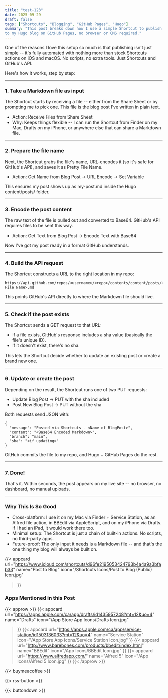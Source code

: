 ```yaml
---
title: "test-123"
date: 2025-09-29
draft: false
tags: ["Shortcuts", "Blogging", "GitHub Pages", "Hugo"]
summary: "This post breaks down how I use a simple Shortcut to publish Markdown files straight 
to my Hugo blog on GitHub Pages, no browser or CMS required."
---
```


One of the reasons I love this setup so much is that publishing isn't just simple -- it's 
fully automated with nothing more than stock Shortcuts actions on iOS and macOS. No scripts, 
no extra tools. Just Shortcuts and GitHub's API.

Here's how it works, step by step:

----

### 1. Take a Markdown file as input

The Shortcut starts by receiving a file -- either from the Share Sheet or by prompting me 
to pick one. This file is the blog post I've written in plain text.
- Action: Receive Files from Share Sheet
- Why: Keeps things flexible -- I can run the Shortcut from Finder on my Mac, Drafts on my 
iPhone, or anywhere else that can share a Markdown file.

----

### 2. Prepare the file name

Next, the Shortcut grabs the file's name, URL-encodes it (so it's safe for GitHub's API), 
and saves it as Pretty File Name.

- Action: Get Name from Blog Post → URL Encode → Set Variable

This ensures my post shows up as my-post.md inside the Hugo content/posts/ folder.

----

### 3. Encode the post content

The raw text of the file is pulled out and converted to Base64. GitHub's API requires files 
to be sent this way.

- Action: Get Text from Blog Post → Encode Text with Base64

Now I've got my post ready in a format GitHub understands.

----

### 4. Build the API request

The Shortcut constructs a URL to the right location in my repo:
    
    https://api.github.com/repos/<username>/<repo>/contents/content/posts/<Pretty File Name>.md

This points GitHub's API directly to where the Markdown file should live.

----

### 5. Check if the post exists

The Shortcut sends a GET request to that URL:

- If a file exists, GitHub's response includes a sha value (basically the file's unique ID).
- If it doesn't exist, there's no sha.

This lets the Shortcut decide whether to update an existing post or create a brand new one.

----

### 6. Update or create the post

Depending on the result, the Shortcut runs one of two PUT requests:

- Update Blog Post → PUT with the sha included
- Post New Blog Post → PUT without the sha

Both requests send JSON with:
    
    {
      "message": "Posted via Shortcuts - <Name of BlogPost>",
      "content": "<Base64 Encoded Markdown>",
      "branch": "main",
      "sha": "<if updating>"
    }

GitHub commits the file to my repo, and Hugo + GitHub Pages do the rest.

----

### 7. Done!

That's it. Within seconds, the post appears on my live site -- no browser, no dashboard, no 
manual uploads.

----

### Why This Is So Good

- Cross-platform: I use it on my Mac via Finder + Service Station, as an Alfred file action, 
in BBEdit via AppleScript, and on my iPhone via Drafts. If I had an iPad, it would work there too.
- Minimal setup: The Shortcut is just a chain of built-in actions. No scripts, no third-party 
apps.
- Future-proof: The only input it needs is a Markdown file -- and that's the one thing my 
blog will always be built on.

{{< appcard 
    url="https://www.icloud.com/shortcuts/d96fe2195053424793b4a4a9a3bfab33" 
    name="Post to Blog" 
    icon="/Shortcuts Icons/Post to Blog (Public) Icon.jpg" 
>}}

### Apps Mentioned in this Post

{{< approw >}}
{{< appcard 
    url="https://apps.apple.com/ca/app/drafts/id1435957248?mt=12&uo=4" 
    name="Drafts" 
    icon="/App Store App Icons/Drafts Icon.jpg" 
>}}
{{< appcard 
    url="https://apps.apple.com/ca/app/service-station/id1503136033?mt=12&uo=4" 
    name="Service Station" 
    icon="/App Store App Icons/Service Station Icon.jpg" 
>}}
{{< appcard 
    url="http://www.barebones.com/products/bbedit/index.html" 
    name="BBEdit" 
    icon="/App Icons/BBEdit Icon.jpg" 
>}}
{{< appcard 
    url="https://www.alfredapp.com/" 
    name="Alfred 5" 
    icon="/App Icons/Alfred 5 Icon.jpg" 
>}}
{{< /approw >}}


{{< buymeacoffee >}}

{{< rss-button >}}

{{< buttondown >}}